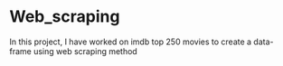 # Web_scraping
In this project, I have worked on imdb top 250 movies to create a data-frame using web scraping method
